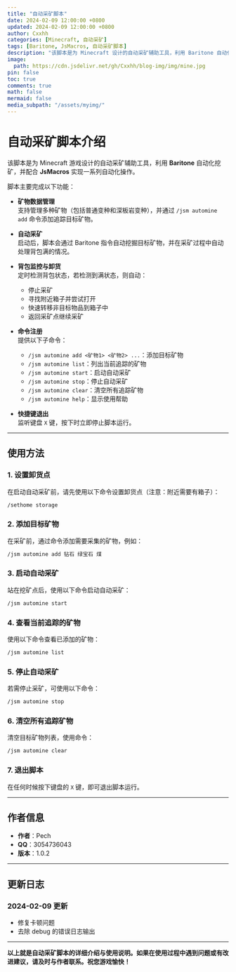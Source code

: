 ```yaml
---
title: "自动采矿脚本"
date: 2024-02-09 12:00:00 +0800
updated: 2024-02-09 12:00:00 +0800
author: Cxxhh
categories: [Minecraft, 自动采矿]
tags: [Baritone, JsMacros, 自动采矿脚本]
description: "该脚本是为 Minecraft 设计的自动采矿辅助工具，利用 Baritone 自动化挖矿，并配合 JsMacros 实现自动化操作。"
image:
  path: https://cdn.jsdelivr.net/gh/Cxxhh/blog-img/img/mine.jpg
pin: false
toc: true
comments: true
math: false
mermaid: false
media_subpath: "/assets/myimg/"
---
```


# 自动采矿脚本介绍

该脚本是为 Minecraft 游戏设计的自动采矿辅助工具，利用 **Baritone** 自动化挖矿，并配合 **JsMacros** 实现一系列自动化操作。

脚本主要完成以下功能：

- **矿物数据管理**  
  支持管理多种矿物（包括普通变种和深板岩变种），并通过 `/jsm automine add` 命令添加追踪目标矿物。

- **自动采矿**  
  启动后，脚本会通过 Baritone 指令自动挖掘目标矿物，并在采矿过程中自动处理背包满的情况。

- **背包监控与卸货**  
  定时检测背包状态，若检测到满状态，则自动：
  - 停止采矿
  - 寻找附近箱子并尝试打开
  - 快速转移非目标物品到箱子中
  - 返回采矿点继续采矿

- **命令注册**  
  提供以下子命令：
  - `/jsm automine add <矿物1> <矿物2> ...`：添加目标矿物
  - `/jsm automine list`：列出当前追踪的矿物
  - `/jsm automine start`：启动自动采矿
  - `/jsm automine stop`：停止自动采矿
  - `/jsm automine clear`：清空所有追踪矿物
  - `/jsm automine help`：显示使用帮助

- **快捷键退出**  
  监听键盘 `X` 键，按下时立即停止脚本运行。

---

## 使用方法

### 1. 设置卸货点

在启动自动采矿前，请先使用以下命令设置卸货点（注意：附近需要有箱子）：  

```bash
/sethome storage
```

### 2. 添加目标矿物

在采矿前，通过命令添加需要采集的矿物，例如：

```bash
/jsm automine add 钻石 绿宝石 煤
```

### 3. 启动自动采矿

站在挖矿点后，使用以下命令启动自动采矿：

```bash
/jsm automine start
```

### 4. 查看当前追踪的矿物

使用以下命令查看已添加的矿物：

```bash
/jsm automine list
```

### 5. 停止自动采矿

若需停止采矿，可使用以下命令：

```bash
/jsm automine stop
```

### 6. 清空所有追踪矿物

清空目标矿物列表，使用命令：

```bash
/jsm automine clear
```

### 7. 退出脚本

在任何时候按下键盘的 `X` 键，即可退出脚本运行。

---

## 作者信息

- **作者**：Pech  
- **QQ**：3054736043  
- **版本**：1.0.2  

---

## 更新日志

### 2024-02-09 更新
- 修复卡顿问题  
- 去除 debug 的错误日志输出  

---

**以上就是自动采矿脚本的详细介绍与使用说明。如果在使用过程中遇到问题或有改进建议，请及时与作者联系。祝您游戏愉快！**

